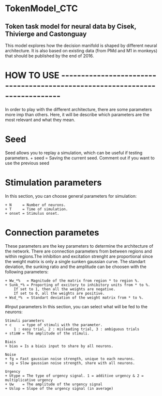 # TokenModel_CTC

Token task model for neural data by Cisek, Thivierge and Castonguay
----------------------------------------------------------------------------------------


This model explores how the decision manifold is shaped by different neural architecture.
It is also based on existing data (from PMd and M1 in monkeys) that should be published
by the end of 2016.


# HOW TO USE ----------------------------------------------------------------------------

In order to play with the different architecture, there are some parameters more imp
than others. Here, it will be describe which parameters are the most relevant and
what they mean.

# Seed
Seed allows you to replay a simulation, which can be useful if testing parameters.
	+ seed  = Saving the current seed. Comment out if you want to use the previous seed

# Stimulation parameters
In this section, you can choose general parameters for simulation:

	+ N     = Number of neurons.
	+ T     = Time of simulation.
	+ onset = Stimulus onset.

# Connection parametes
These parameters are the key parameters to determine the architecture of the network.
There are connection parameters from between regions and within regions.The inhibition
and excitation strenght are proportional since the weight matrix is only a single sunken
gaussian curve. The standart deviation, the sunking ratio and the amplitude can be
choosen with the following parameters:

	+ Ww_*%   = Magnitude of the matrix from region * to region %.
	+ Sunk_*% = Proporting of excitory to inhibitory units from * to %.
		If set to 1, then all the weights are negative.
		If set to 0, all the weights are positive.
	+ Wsd_*%  = Standart deviation of the weight matrix from * to %.

#Input parameters
In this section, you can select what will be fed to the neurons:

	Stimuli parameters
	+ c     = type of stimuli with the parameter.
		1 : easy trial, 2 : misleading trial, 3 : ambiguous trials
	+ stimW = The amplitude of the stimuli.

	Biais
	+ bias = Is a biais input to share by all neurons.

	Noise
	+ fg = Fast gaussian noise strength, unique to each neurons.
	+ sg = Slow gaussian noise strength, share with all neurons.

	Urgency
	+ Utype = The type of urgency signal. 1 = additive urgency & 2 = multiplicative urgency
	+ Uw    = The amplitude of the urgency signal
	+ Uslop = Slope of the urgency signal (in average)


